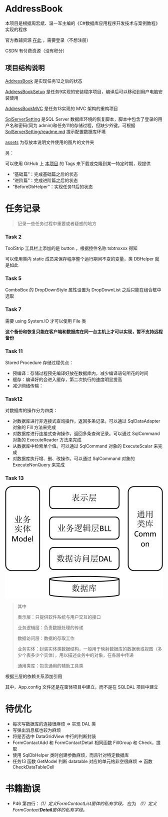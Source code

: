 # AddressBook
本项目是根据周宏斌、温一军主编的《C#数据库应用程序开发技术与案例教程》实现的程序

官方教辅资源 [在此](http://www.hzcourse.com/web/teachRes/detail/3328/209) ，需要登录（不想注册）

CSDN 有付费资源（没有积分）

## 项目结构说明

[AddressBook](./AddressBook) 是实现任务12之后的状态

[AddressBookSetup](./AddressBookSetup) 是任务9实现的安装程序项目，编译后可以移动到用户电脑安装使用

[AddressBookMVC](./AddressBookMVC) 是任务13实现的 MVC 架构的重构项目

[SqlServerSetting](./SqlServerSetting) 是SQL Server 数据库环境的恢复脚本，脚本中包含了登录的用户名和密码(同为 admin)和任务11的存储过程，但缺少外键。可根据 [SqlServerSetting/readme.md](./SqlServerSetting/readme.md) 提示配置数据库环境

[assets](./assets) 为存放本说明文件使用的图片的文件夹

另：

可以使用 GitHub 上 [本项目](https://github.com/Tindoc/AddressBook) 的 Tags 来下载或克隆到某一特定时期，现提供 

- “基础篇”：完成基础篇之后的状态
- “进阶篇”：完成进阶篇之后的状态
- “BeforeDbHelper”：实现任务11后的状态

# 任务记录

> 记录一些任务过程中重要或者疑惑的地方

### Task 2

ToolStrip 工具栏上添加的是 button ，根据控件名称 tsbtnxxxx 得知

可以使用类内 static 成员来保存程序整个运行期间不变的变量，类 DBHelper 就是如此

### Task 5

ComboBox 的 DropDownStyle 属性设置为 DropDownList 之后只能在组合框中选取

### Task 7

需要 using System.IO 才可以使用 File 类

**这个备份和恢复只能在客户端和数据库在同一台主机上才可以实现，暂不支持远程备份**

### Task 11

Stored Procedure 存储过程优点：

- 预编译：存储过程预先编译好放在数据库内，减少编译语句所花的时间
- 缓存：编译好的会进入缓存，第二次执行的速度明显提高
- 减少网络传输：

### Task12

对数据库的操作分为四类：

- 对数据库进行非连接式查询操作，返回多条记录。可以通过 SqlDataAdapter 对象的 Fill 方法来完成
- 对数据库进行连接式查询操作，返回多条查询记录。可以通过 SqlCommand 对象的 ExecuteReader 方法来完成
- 从数据库中检索单个值。可以通过 SqlCommand 对象的 ExecuteScalar 来完成
- 对数据库执行增、删、改操作。可以通过 SqlCommand 对象的 ExecuteNonQuery 来完成

### Task 13

![三层架构演变](assets/三层架构演变.png)

> 其中
>
> 表示层：只提供软件系统与用户交互的接口
>
> 业务逻辑层：负责数据处理的传递
>
> 数据访问层：数据的存取工作
>
> 业务实体：封装实体类数据结构，一般用于映射数据库的数据表或视图（多少个表多少个实体），用以描述业务中的对象，在各层中传递
>
> 通用类库：包含通用的辅助工具类

根据三层的依赖关系添加引用

其中，App.config 文件还是在窗体项目中建立，而不是在 SQLDAL 项目中建立

# 待优化

- 每次写数据库的连接很麻烦 => 实现 DAL 类
- 写弹出消息框也较为麻烦
- 将是否选中 DataGridView 中行的判断封装
- FormContactAdd 和 FormContactDetail 相同函数 FillGroup 和 Check，提取
- 使用 SqlDbHelper 类时创建参数麻烦，而且针对特定数据库
- 任务13 函数 GetModel 判断 datatable 对应的单元格非空很麻烦 => 函数 CheckDataTableCell



# 书籍勘误

- P46 第四行：*（1）定义FormContactList窗体的私有字段。* 应为 *（1）定义FormContact**Detail**窗体的私有字段。*

